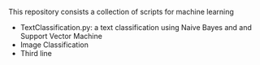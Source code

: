 This repository consists a collection of scripts for machine learning 
- TextClassification.py: a text classification using Naive Bayes and and Support Vector Machine
- Image Classification
- Third line
